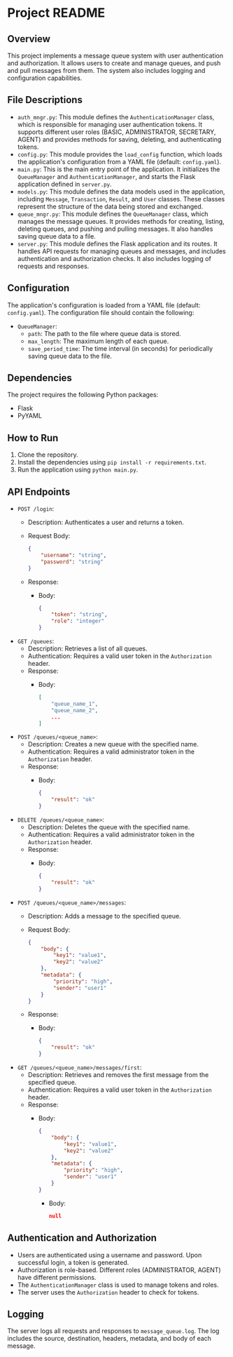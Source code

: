 # Project README

## Overview

This project implements a message queue system with user authentication and authorization. It allows users to create and manage queues, and push and pull messages from them.  The system also includes logging and configuration capabilities.

## File Descriptions

* `auth_mngr.py`: This module defines the `AuthenticationManager` class, which is responsible for managing user authentication tokens. It supports different user roles (BASIC, ADMINISTRATOR, SECRETARY, AGENT) and provides methods for saving, deleting, and authenticating tokens.
* `config.py`: This module provides the `load_config` function, which loads the application's configuration from a YAML file (default: `config.yaml`).
* `main.py`: This is the main entry point of the application. It initializes the `QueueManager` and `AuthenticationManager`, and starts the Flask application defined in `server.py`.
* `models.py`: This module defines the data models used in the application, including `Message`, `Transaction`, `Result`, and `User` classes.  These classes represent the structure of the data being stored and exchanged.
* `queue_mngr.py`: This module defines the `QueueManager` class, which manages the message queues. It provides methods for creating, listing, deleting queues, and pushing and pulling messages.  It also handles saving queue data to a file.
* `server.py`: This module defines the Flask application and its routes. It handles API requests for managing queues and messages, and includes authentication and authorization checks.  It also includes logging of requests and responses.

## Configuration

The application's configuration is loaded from a YAML file (default: `config.yaml`).  The configuration file should contain the following:

* `QueueManager`:
    * `path`: The path to the file where queue data is stored.
    * `max_length`: The maximum length of each queue.
    * `save_period_time`: The time interval (in seconds) for periodically saving queue data to the file.

## Dependencies

The project requires the following Python packages:

* Flask
* PyYAML

## How to Run

1.  Clone the repository.
2.  Install the dependencies using `pip install -r requirements.txt`.
3.  Run the application using `python main.py`.

## API Endpoints

* `POST /login`:
    * Description: Authenticates a user and returns a token.
    * Request Body:

        ```json
        {
            "username": "string",
            "password": "string"
        }
        ```
    * Response:
        * Body:

            ```json
            {
                "token": "string",
                "role": "integer"
            }
            ```
* `GET /queues`:
    * Description: Retrieves a list of all queues.
    * Authentication: Requires a valid user token in the `Authorization` header.
    * Response:
        * Body:

            ```json
            [
                "queue_name_1",
                "queue_name_2",
                ...
            ]
            ```
* `POST /queues/<queue_name>`:
    * Description: Creates a new queue with the specified name.
    * Authentication: Requires a valid administrator token in the `Authorization` header.
    * Response:
        * Body:

            ```json
            {
                "result": "ok"
            }
            ```
* `DELETE /queues/<queue_name>`:
    * Description: Deletes the queue with the specified name.
    * Authentication: Requires a valid administrator token in the `Authorization` header.
    * Response:
        * Body:

            ```json
            {
                "result": "ok"
            }
            ```
* `POST /queues/<queue_name>/messages`:
    * Description: Adds a message to the specified queue.
    * Request Body:

        ```json
        {
            "body": {
                "key1": "value1",
                "key2": "value2"
            },
            "metadata": {
                "priority": "high",
                "sender": "user1"
            }
        }
        ```
    * Response:
        * Body:

            ```json
            {
                "result": "ok"
            }
            ```
* `GET /queues/<queue_name>/messages/first`:
    * Description: Retrieves and removes the first message from the specified queue.
    * Authentication: Requires a valid user token in the `Authorization` header.
    * Response:
        * Body:

            ```json
            {
                "body": {
                    "key1": "value1",
                    "key2": "value2"
                },
                "metadata": {
                    "priority": "high",
                    "sender": "user1"
                }
            }
            ```
            * Body:
                ```json
               null
                ```

## Authentication and Authorization

* Users are authenticated using a username and password.  Upon successful login, a token is generated.
* Authorization is role-based.  Different roles (ADMINISTRATOR, AGENT) have different permissions.
* The `AuthenticationManager` class is used to manage tokens and roles.
* The server uses the `Authorization` header to check for tokens.

## Logging

The server logs all requests and responses to `message_queue.log`.  The log includes the source, destination, headers, metadata, and body of each message.